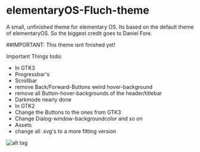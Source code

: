 # elementaryOS-Fluch-theme
A small, unfinished theme for elementary OS.
Its based on the default theme of elementaryOS.
So the biggest credit goes to Daniel Fore.

##IMPORTANT: This theme isnt finished yet!

Important Things todo:
 - In GTK3
  - Progressbar's
  - Scrollbar
  - remove Back/Forward-Buttons weird hover-background
  - remove all Button-hover-backgrounds of the header/titlebar
  - Darkmode nearly done
 - In GTK2
  - Change the Buttons to the ones from GTK3
  - Change Dialog-window-backgroundcolor and so on
 - Assets
  - change all .svg's to a more fitting version

![alt tag](http://www.upload.ee/image/5343982/Bildschirmfoto_vom_2015-11-20_16_04_54.png)
